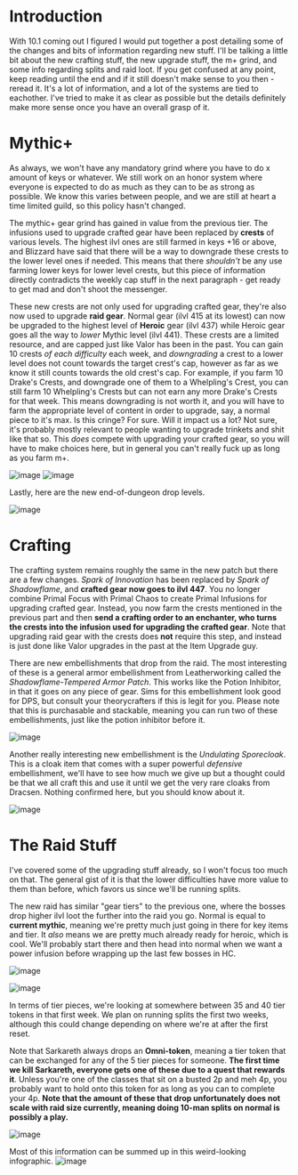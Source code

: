 # Introduction

With 10.1 coming out I figured I would put together a post detailing some of the changes and bits of information regarding new stuff. I'll be talking a little bit about the new crafting stuff, the new upgrade stuff, the m+ grind, and some info regarding splits and raid loot. If you get confused at any point, keep reading until the end and if it still doesn't make sense to you then - reread it. It's a lot of information, and a lot of the systems are tied to eachother. I've tried to make it as clear as possible but the details definitely make more sense once you have an overall grasp of it.

# Mythic+

As always, we won't have any mandatory grind where you have to do x amount of keys or whatever. We still work on an honor system where everyone is expected to do as much as they can to be as strong as possible. We know this varies between people, and we are still at heart a time limited guild, so this policy hasn't changed. 

The mythic+ gear grind has gained in value from the previous tier. The infusions used to upgrade crafted gear have been replaced by **crests** of various levels. The highest ilvl ones are still farmed in keys +16 or above, and Blizzard have said that there will be a way to downgrade these crests to the lower level ones if needed. This means that there *shouldn't* be any use farming lower keys for lower level crests, but this piece of information directly contradicts the weekly cap stuff in the next paragraph - get ready to get mad and don't shoot the messenger. 

These new crests are not only used for upgrading crafted gear, they're also now used to upgrade **raid gear**. Normal gear (ilvl 415 at its lowest) can now be upgraded to the highest level of **Heroic** gear (ilvl 437) while Heroic gear goes all the way to *lower* Mythic level (ilvl 441). These crests are a limited resource, and are capped just like Valor has been in the past. You can gain 10 crests *of each difficulty* each week, and *downgrading* a crest to a lower level does not count towards the target crest's cap, however as far as we know it still counts towards the old crest's cap. For example, if you farm 10 Drake's Crests, and downgrade one of them to a Whelpling's Crest, you can still farm 10 Whelpling's Crests but can not earn any more Drake's Crests for that week. This means downgrading is not worth it, and you will have to farm the appropriate level of content in order to upgrade, say, a normal piece to it's max. Is this cringe? For sure. Will it impact us a lot? Not sure, it's probably mostly relevant to people wanting to upgrade trinkets and shit like that so.
This *does* compete with upgrading your crafted gear, so you will have to make choices here, but in general you can't really fuck up as long as you farm m+.

![image](https://user-images.githubusercontent.com/371938/234723833-f9a1f882-f0b6-4f48-8356-2ec2d4fa4505.png) ![image](https://user-images.githubusercontent.com/371938/234726697-162dca39-8271-4be6-8552-1696530ec873.png)


Lastly, here are the new end-of-dungeon drop levels.

![image](https://user-images.githubusercontent.com/371938/234718850-9b9d0aa1-0c02-49e7-921f-48db951d81dd.png)

# Crafting

The crafting system remains roughly the same in the new patch but there are a few changes. *Spark of Innovation* has been replaced by *Spark of Shadowflame*, and **crafted gear now goes to ilvl 447**.
You no longer combine Primal Focus with Primal Chaos to create Primal Infusions for upgrading crafted gear. Instead, you now farm the crests mentioned in the previous part and then **send a crafting order to an enchanter, who turns the crests into the infusion used for upgrading the crafted gear**. Note that upgrading raid gear with the crests does **not** require this step, and instead is just done like Valor upgrades in the past at the Item Upgrade guy. 

There are new embellishments that drop from the raid. The most interesting of these is a general armor embellishment from Leatherworking called the *Shadowflame-Tempered Armor Patch*. This works like the Potion Inhibitor, in that it goes on any piece of gear. Sims for this embellishment look good for DPS, but consult your theorycrafters if this is legit for you. Please note that this is purchasable and stackable, meaning you can run two of these embellishments, just like the potion inhibitor before it.

![image](https://user-images.githubusercontent.com/371938/234719652-1b4bacd5-2ffe-45cc-8f7a-7cb45ab7fdff.png)

Another really interesting new embellishment is the *Undulating Sporecloak*. This is a cloak item that comes with a super powerful *defensive* embellishment, we'll have to see how much we give up but a thought could be that we all craft this and use it until we get the very rare cloaks from Dracsen. Nothing confirmed here, but you should know about it.

![image](https://user-images.githubusercontent.com/371938/234719057-194da9bd-2ceb-4e5f-abac-7c9129b64e20.png)

# The Raid Stuff

I've covered some of the upgrading stuff already, so I won't focus too much on that. The general gist of it is that the lower difficulties have more value to them than before, which favors us since we'll be running splits. 

The new raid has similar "gear tiers" to the previous one, where the bosses drop higher ilvl loot the further into the raid you go. Normal is equal to **current mythic**, meaning we're pretty much just going in there for key items and tier. It *also* means we are pretty much already ready for heroic, which is cool. We'll probably start there and then head into normal when we want a power infusion before wrapping up the last few bosses in HC.

![image](https://user-images.githubusercontent.com/371938/234719266-3864a25c-1803-4675-a584-bbee6639b1f4.png)

![image](https://user-images.githubusercontent.com/371938/234719129-dce48a76-a48c-483b-bea8-2a6fb2d8e26e.png)

In terms of tier pieces, we're looking at somewhere between 35 and 40 tier tokens in that first week. We plan on running splits the first two weeks, although this could change depending on where we're at after the first reset.

Note that Sarkareth always drops an **Omni-token**, meaning a tier token that can be exchanged for any of the 5 tier pieces for someone. **The first time we kill Sarkareth, everyone gets one of these due to a quest that rewards it**. Unless you're one of the classes that sit on a busted 2p and meh 4p, you probably want to hold onto this token for as long as you can to complete your 4p. **Note that the amount of these that drop unfortunately does not scale with raid size currently, meaning doing 10-man splits on normal is possibly a play.**

![image](https://user-images.githubusercontent.com/371938/234720175-9dcdbb62-6ec2-4401-acf0-8b723d5bcf6e.png)

Most of this information can be summed up in this weird-looking infographic.
![image](https://user-images.githubusercontent.com/371938/234719359-9ced1f56-b89a-4559-91b7-fea7269dcfb5.png)
